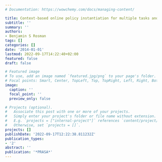 ```yaml
---
# Documentation: https://wowchemy.com/docs/managing-content/

title: Context-based online policy instantiation for multiple tasks and changing environments
subtitle: ''
summary: ''
authors:
- Benjamin S Rosman
tags: []
categories: []
date: '2014-01-01'
lastmod: 2022-09-17T14:22:40+02:00
featured: false
draft: false

# Featured image
# To use, add an image named `featured.jpg/png` to your page's folder.
# Focal points: Smart, Center, TopLeft, Top, TopRight, Left, Right, BottomLeft, Bottom, BottomRight.
image:
  caption: ''
  focal_point: ''
  preview_only: false

# Projects (optional).
#   Associate this post with one or more of your projects.
#   Simply enter your project's folder or file name without extension.
#   E.g. `projects = ["internal-project"]` references `content/project/deep-learning/index.md`.
#   Otherwise, set `projects = []`.
projects: []
publishDate: '2022-09-17T12:22:38.811232Z'
publication_types:
- '2'
abstract: ''
publication: '*PRASA*'
---
```

